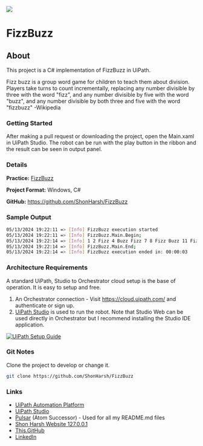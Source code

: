 ![](https://shonharsh.github.io/curriculum-vitae/Images/uipath-logo.png)

#  FizzBuzz

## About

This project is a C# implementation of FizzBuzz in UiPath.

Fizz buzz is a group word game for children to teach them about division. Players take turns to count incrementally, replacing any number divisible by three with the word "fizz", and any number divisible by five with the word "buzz", and any number divisible by both three and five with the word "fizzbuzz" -Wikipedia

### Getting Started

After making a pull request or downloading the project, open the Main.xaml in UiPath Studio.  The robot can be run with the play button in the ribbon and the result can be seen in output panel.

### Details

**Practice:** [FizzBuzz](https://en.wikipedia.org/wiki/Fizz_buzz)

**Project Format:** Windows, C#

**GitHub:** https://github.com/ShonHarsh/FizzBuzz

### Sample Output

```sh
05/13/2024 19:22:11 => [Info] FizzBuzz execution started
05/13/2024 19:22:11 => [Info] FizzBuzz.Main.Begin;
05/13/2024 19:22:14 => [Info] 1 2 Fizz 4 Buzz Fizz 7 8 Fizz Buzz 11 Fizz 13 14 FizzBuzz 16 17 Fizz 19 Buzz
05/13/2024 19:22:14 => [Info] FizzBuzz.Main.End;
05/13/2024 19:22:14 => [Info] FizzBuzz execution ended in: 00:00:03
```

### Architecture Requirements

A standard UiPath, Studio to Orchestrator cloud setup is the base of operation.  It is easy to setup and free.
1. An Orchestrator connection - Visit https://cloud.uipath.com/ and authenticate or sign up.
2. [UiPath Studio](https://www.uipath.com/product/studio) is used to run the robot.  Note that Studio Web can be used directly in Orchestrator but I recommend installing the Studio IDE application.

[![UiPath Setup Guide](https://shonharsh.github.io/curriculum-vitae/Images/Title-UiPath-Setup-Guide.png)](https://github.com/ShonHarsh/UiPath-SetupGuide)

### Git Notes

Clone the project to develop or change it.

```sh
git clone https://github.com/ShonHarsh/FizzBuzz
```

### Links
- [UiPath Automation Platform](https://www.uipath.com/)
- [UiPath Studio](https://www.uipath.com/product/studio)- [Pulsar](https://pulsar-edit.dev/) (Atom Successor) - Used for all my README.md files
- [Shon Harsh Website 127.0.0.1](https://shonharsh.github.io/curriculum-vitae/index.html)
- [This.GitHub](https://github.com/shonharsh)
- [LinkedIn](https://www.linkedin.com/in/shonharsh/)
